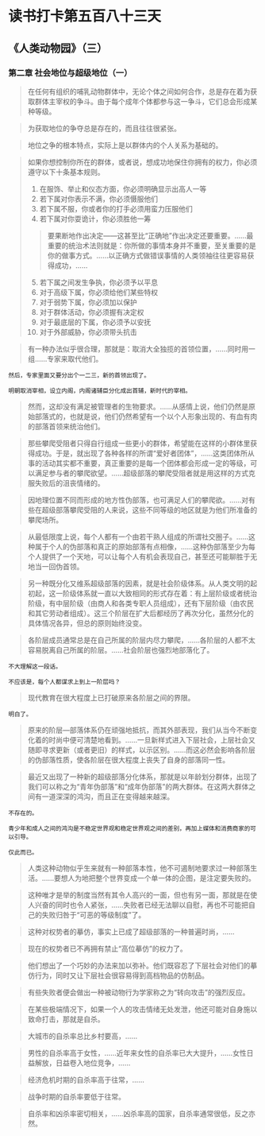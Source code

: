 # 读书打卡第五百八十三天
## 《人类动物园》（三）
### 第二章 社会地位与超级地位（一）

> 在任何有组织的哺乳动物群体中，无论个体之间如何合作，总是存在着为获取群体主宰权的争斗。由于每个成年个体都参与这一争斗，它们总会形成某种等级。

> 为获取地位的争夺总是存在的，而且往往很紧张。

> 地位之争的根本特点，实际上是以群体内的个人关系为基础的。

> 如果你想控制你所在的群体，或者说，想成功地保住你拥有的权力，你必须遵守以下十条基本规则。
> 1. 在服饰、举止和仪态方面，你必须明确显示出高人一等
> 2. 若下属对你表示不满，你必须慑服他们
> 3. 若下属不服，你或者你的打手必须用蛮力压服他们
> 4. 若下属对你耍诡计，你必须胜他一筹
> > 要果断地作出决定——这甚至比“正确地”作出决定还要重要。……最重要的统治术法则就是：你所做的事情本身并不重要，至关重要的是你的做事方式。……以正确方式做错误事情的人类领袖往往更容易获得成功，……
> 5. 若下属之间发生争执，你必须予以平息
> 6. 对于高级下属，你必须给他们某些特权
> 7. 对于弱势下属，你必须加以保护
> 8. 对于群体活动，你必须握有决定权
> 9. 对于最底层的下属，你必须予以安抚
> 10. 对于外部威胁，你必须带头抗击

> 有一种办法似乎很合理，那就是：取消大全独揽的首领位置，……同时用一组……专家来取代他们。
```
然后，专家里面又要分出个一二三，新的首领出现了。

明朝取消宰相，设立内阁，内阁诸辅臣分化成出首辅，新时代的宰相。
```
> 然而，这却没有满足被管理者的生物要求。……从感情上说，他们仍然是原始部落式的，也就是说，他们仍然希望有一个以个人形象出现的、有血有肉的部落首领来统治他们。

> 那些攀爬受阻者只得自行组成一些更小的群体，希望能在这样的小群体里获得成功。于是，就出现了各种各样的所谓“爱好者团体”，……这类团体所从事的活动其实都不重要，真正重要的是每一个团体都会形成一定的等级，可以满足参与者的攀爬欲望。……超级部落的攀爬受阻者就是用这样的方式克服失败后的沮丧情绪的。

> 因地理位置不同而形成的地方性伪部落，也可满足人们的攀爬欲。……对有些在超级部落攀爬受阻的人来说，这些不同等级的地区就是为他们所准备的攀爬场所。

> 从最低限度上说，每个人都有一个由若干熟人组成的所谓社交圈子。……这种属于个人的伪部落和真正的原始部落有点相像，……这种伪部落至少为每个人提供了一个天地，可以让每个人有机会表现自己，甚至还可能聊胜于无地当一回伪首领。

> 另一种既分化又维系超级部落的因素，就是社会阶级体系。从人类文明的起初起，这一阶级体系就一直以大致相同的形式存在着：有上层阶级或者统治阶级，有中层阶级（由商人和各类专职人员组成），还有下层阶级（由农民和其它劳动者组成）。这三个阶层在扩大后都经历了再次分化，虽然分化的具体情况各异，但总的原则始终没变。

> 各阶层成员通常总是在自己所属的阶层内尽力攀爬，……各阶层的人都不太容易脱离自己所属的阶层。……社会阶层也强烈地部落化了。
```
不大理解这一段话。

不应该是，每个人都谋求上到上一阶层吗？
```
> 现代教育在很大程度上已打破原来各阶层之间的界限。
```
明白了。
```
> 原来的阶层—部落体系仍在顽强地抵抗，而其外部表现，我们从当今不断变化着的时尚中便可清楚地看到。……一旦新样式进入下层社会，上层社会又随即寻求更新（或者更旧）的样式，以示区别。……而这必然会影响各阶层的伪部落性质，使各阶层在很大程度上丧失了自身的部落同一性。

> 最近又出现了一种新的超级部落分化体系，那就是以年龄划分群体，出现了我们可以称之为“青年伪部落”和“成年伪部落”的两大群体。在这两大群体之间有一道深深的鸿沟，而且正在变得越来越深。
```
不存在的。

青少年和成人之间的鸿沟是不稳定世界观和稳定世界观之间的差别，再加上媒体和消费商家的可以引导。

仅此而已。
```
> 人类这种动物似乎生来就有一种部落本性，他不可遏制地要求过一种部落生活。……要想人为地把整个世界变成一个单一体的企图，是注定要失败的。

> 这种唯才是举的制度当然有其令人高兴的一面，但也有另一面，那就是在使人兴奋的同时也令人紧张，……失败者已经无法聊以自慰，再也不可能把自己的失败归咎于“可恶的等级制度”了。

> 这种对权势者的摹仿，事实上已成了超级部落的一种普遍时尚，……

> 现在的权势者已不再拥有禁止“高位摹仿”的权力了。

> 他们想出了一个巧妙的办法来加以弥补。他们既容忍了下层社会对他们的摹仿行为，同时又让下层社会很容易得到高档物品的仿制品。

> 有些失败者便会做出一种被动物行为学家称之为“转向攻击”的强烈反应。

> 在某些极端情况下，如果一个人的攻击情绪无处发泄，他还可能对自身施以致命打击，那就是自杀。

> 大城市的自杀率总比乡村要高，……

> 男性的自杀率高于女性，……近年来女性的自杀率已大大提升，……女性日益解放，日益卷入地位竞争，……

> 经济危机时期的自杀率高于往常，……

> 战争时期的自杀率要低于往常。

> 自杀率和凶杀率密切相关，……凶杀率高的国家，自杀率通常很低，反之亦然。

> 